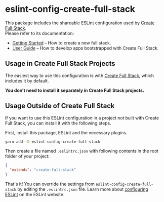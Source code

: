 # eslint-config-create-full-stack

This package includes the shareable ESLint configuration used by [Create Full Stack](https://github.com/tiagob/create-full-stack).<br>
Please refer to its documentation:

- [Getting Started](https://create-full-stack.com/docs) – How to create a new full stack.
- [User Guide](https://create-full-stack.com) – How to develop apps bootstrapped with Create Full Stack.

## Usage in Create Full Stack Projects

The easiest way to use this configuration is with [Create Full Stack](https://github.com/tiagob/create-full-stack), which includes it by default.

**You don’t need to install it separately in Create Full Stack projects.**

## Usage Outside of Create Full Stack

If you want to use this ESLint configuration in a project not built with Create Full Stack, you can install it with the following steps.

First, install this package, ESLint and the necessary plugins.

```bash
yarn add -D eslint-config-create-full-stack
```

Then create a file named `.eslintrc.json` with following contents in the root folder of your project:

```json
{
  "extends": "create-full-stack"
}
```

That's it! You can override the settings from `eslint-config-create-full-stack` by editing the `.eslintrc.json` file. Learn more about [configuring ESLint](http://eslint.org/docs/user-guide/configuring) on the ESLint website.
